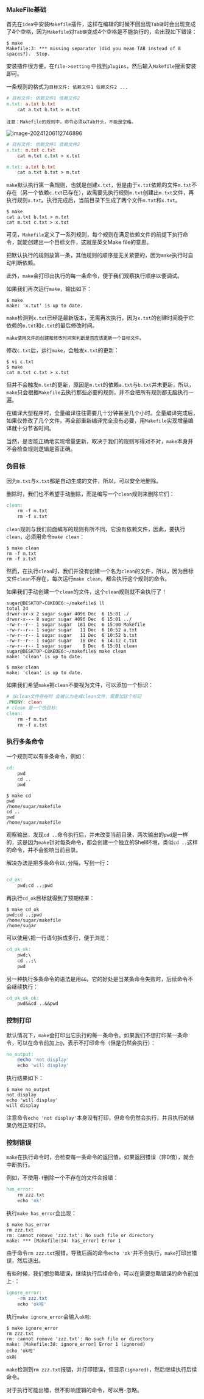 ### MakeFile基础

首先在`idea`中安装`Makefile`插件，这样在编辑的时候不回出现`Tab键`时会出现变成了4个空格，因为`Makefile`对`Tab键`变成4个空格是不能执行的，会出现如下错误：

```shell
$ make
Makefile:3: *** missing separator (did you mean TAB instead of 8 spaces?).  Stop.
```

安装插件很方便，在`file->setting` 中找到`plugins`，然后输入`Makefile`搜索安装即可。

一条规则的格式为`目标文件: 依赖文件1 依赖文件2 ...`

```makefile
# 目标文件: 依赖文件1 依赖文件2
m.txt: a.txt b.txt
	cat a.txt b.txt > m.txt
```

```!
注意：Makefile的规则中，命令必须以Tab开头，不能是空格。
```

![image-20241206112746896](C:\Users\陈小刚\AppData\Roaming\Typora\typora-user-images\image-20241206112746896.png)

```makefile
# 目标文件: 依赖文件1 依赖文件2
x.txt: m.txt c.txt
	cat m.txt c.txt > x.txt

m.txt: a.txt b.txt
	cat a.txt b.txt > m.txt

```

`make`默认执行第一条规则，也就是创建`x.txt`，但是由于`x.txt`依赖的文件`m.txt`不存在（另一个依赖`c.txt`已存在），故需要先执行规则`m.txt`创建出`m.txt`文件，再执行规则`x.txt`。执行完成后，当前目录下生成了两个文件`m.txt`和`x.txt`。

```shell
$ make
cat a.txt b.txt > m.txt
cat m.txt c.txt > x.txt
```

可见，`Makefile`定义了一系列规则，每个规则在满足依赖文件的前提下执行命令，就能创建出一个目标文件，这就是英文Make file的意思。

把默认执行的规则放第一条，其他规则的顺序是无关紧要的，因为`make`执行时自动判断依赖。



此外，`make`会打印出执行的每一条命令，便于我们观察执行顺序以便调试。



如果我们再次运行`make`，输出如下：

```shell
$ make
make: 'x.txt' is up to date.
```

`make`检测到`x.txt`已经是最新版本，无需再次执行，因为`x.txt`的创建时间晚于它依赖的`m.txt`和`c.txt`的最后修改时间。

```?
make使用文件的创建和修改时间来判断是否应该更新一个目标文件。
```

修改`c.txt`后，运行`make`，会触发`x.txt`的更新：

```shell
$ vi c.txt
$ make
cat m.txt c.txt > x.txt
```

但并不会触发`m.txt`的更新，原因是`m.txt`的依赖`a.txt`与`b.txt`并未更新，所以，`make`只会根据`Makefile`去执行那些必要的规则，并不会把所有规则都无脑执行一遍。

在编译大型程序时，全量编译往往需要几十分钟甚至几个小时。全量编译完成后，如果仅修改了几个文件，再全部重新编译完全没有必要，用`Makefile`实现增量编译就十分节省时间。

当然，是否能正确地实现增量更新，取决于我们的规则写得对不对，`make`本身并不会检查规则逻辑是否正确。

### 伪目标

因为`m.txt`与`x.txt`都是自动生成的文件，所以，可以安全地删除。

删除时，我们也不希望手动删除，而是编写一个`clean`规则来删除它们：

```makefile
clean:
    rm -f m.txt
    rm -f x.txt
```

`clean`规则与我们前面编写的规则有所不同，它没有依赖文件，因此，要执行`clean`，必须用命令`make clean`：

```shell
$ make clean
rm -f m.txt
rm -f x.txt
```

然而，在执行`clean`时，我们并没有创建一个名为`clean`的文件，所以，因为目标文件`clean`不存在，每次运行`make clean`，都会执行这个规则的命令。

如果我们手动创建一个`clean`的文件，这个`clean`规则就不会执行了！

```shell
sugar@DESKTOP-C8KEOE6:~/makefile$ ll
total 24
drwxr-xr-x 2 sugar sugar 4096 Dec  6 15:01 ./
drwxr-x--- 8 sugar sugar 4096 Dec  6 15:01 ../
-rw-r--r-- 1 sugar sugar  181 Dec  6 15:00 Makefile
-rw-r--r-- 1 sugar sugar   11 Dec  6 10:52 a.txt
-rw-r--r-- 1 sugar sugar   11 Dec  6 10:52 b.txt
-rw-r--r-- 1 sugar sugar   18 Dec  6 14:12 c.txt
-rw-r--r-- 1 sugar sugar    0 Dec  6 15:01 clean
sugar@DESKTOP-C8KEOE6:~/makefile$ make clean
make: 'clean' is up to date.
```



```shell
$ make clean
make: 'clean' is up to date.
```



如果我们希望`make`把`clean`不要视为文件，可以添加一个标识：

```makefile
# 当clean文件存在时 会被认为生成clean文件，需要加这个标记
.PHONY: clean
# clean 是一个伪目标:
clean:
	rm -f m.txt
	rm -f x.txt
```





### 执行多条命令

一个规则可以有多条命令，例如：

```makefile
cd:
	pwd
	cd ..
	pwd
```

```shell
$ make cd
pwd
/home/sugar/makefile
cd ..
pwd
/home/sugar/makefile
```

观察输出，发现`cd ..`命令执行后，并未改变当前目录，两次输出的`pwd`是一样的，这是因为`make`针对每条命令，都会创建一个独立的Shell环境，类似`cd ..`这样的命令，并不会影响当前目录。

解决办法是把多条命令以`;`分隔，写到一行：

```makefile

cd_ok:
	pwd;cd ..;pwd
```

再执行`cd_ok`目标就得到了预期结果：

```shell
$ make cd_ok
pwd;cd ..;pwd
/home/sugar/makefile
/home/sugar
```

可以使用`\`把一行语句拆成多行，便于浏览：

```makefile
cd_ok_ok:
	pwd;\
	cd ..;\
	pwd
```

另一种执行多条命令的语法是用`&&`，它的好处是当某条命令失败时，后续命令不会继续执行：

```makefile
cd_ok_ok_ok:
	pwd&&cd ..&&pwd
```

### 控制打印

默认情况下，`make`会打印出它执行的每一条命令。如果我们不想打印某一条命令，可以在命令前加上`@`，表示不打印命令（但是仍然会执行）：

```makefile
no_output:
	@echo 'not display'
	echo 'will display'
```

执行结果如下：

```shell
$ make no_output
not display
echo 'will display'
will display
```

注意命令`echo 'not display'`本身没有打印，但命令仍然会执行，并且执行的结果仍然正常打印。

### 控制错误

`make`在执行命令时，会检查每一条命令的返回值，如果返回错误（非0值），就会中断执行。

例如，不使用`-f`删除一个不存在的文件会报错：

```makefile
has_error:
	rm zzz.txt
	echo 'ok'
```

执行`make has_error`会出现：

```shell
$ make has_error
rm zzz.txt
rm: cannot remove 'zzz.txt': No such file or directory
make: *** [Makefile:34: has_error] Error 1
```

由于命令`rm zzz.txt`报错，导致后面的命令`echo 'ok'`并不会执行，`make`打印出错误，然后退出。

有些时候，我们想忽略错误，继续执行后续命令，可以在需要忽略错误的命令前加上`-`：

```makefile
ignore_error:
	-rm zzz.txt
	echo 'ok啦'
```

执行`make ignore_error`会输入`ok啦`:

```shell
$ make ignore_error
rm zzz.txt
rm: cannot remove 'zzz.txt': No such file or directory
make: [Makefile:38: ignore_error] Error 1 (ignored)
echo 'ok啦'
ok啦
```

`make`检测到`rm zzz.txt`报错，并打印错误，但显示`(ignored)`，然后继续执行后续命令。

对于执行可能出错，但不影响逻辑的命令，可以用`-`忽略。